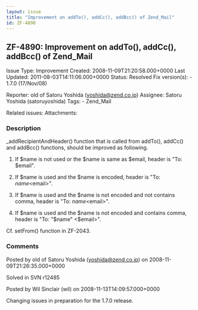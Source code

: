 ```yaml
---
layout: issue
title: "Improvement on addTo(), addCc(), addBcc() of Zend_Mail"
id: ZF-4890
---
```


ZF-4890: Improvement on addTo(), addCc(), addBcc() of Zend\_Mail
----------------------------------------------------------------

 Issue Type: Improvement Created: 2008-11-09T21:20:58.000+0000 Last Updated: 2011-08-03T14:11:06.000+0000 Status: Resolved Fix version(s): - 1.7.0 (17/Nov/08)
 
 Reporter:  old of Satoru Yoshida (yoshida@zend.co.jp)  Assignee:  Satoru Yoshida (satoruyoshida)  Tags: - Zend\_Mail
 
 Related issues: 
 Attachments: 
### Description

\_addRecipientAndHeader() function that is called from addTo(), addCc() and addBcc() functions, should be improved as following.

1) If $name is not used or the $name is same as $email, header is "To: $email".

2) If $name is used and the $name is encoded, header is "To: $name <$email>".

3) If $name is used and the $name is not encoded and not contains comma, header is "To: $name <$email>".

4) If $name is used and the $name is not encoded and contains comma, header is "To: "$name" <$email>".

Cf. setFrom() function in ZF-2043.

 

 

### Comments

Posted by old of Satoru Yoshida (yoshida@zend.co.jp) on 2008-11-09T21:26:35.000+0000

Solved in SVN r12485

 

 

Posted by Wil Sinclair (wil) on 2008-11-13T14:09:57.000+0000

Changing issues in preparation for the 1.7.0 release.

 

 
